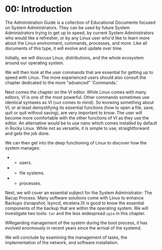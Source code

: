 # 00: Introduction

The Administration Guide is a collection of Educational Documents focused on System Administrators. They can be used by future System Administrators trying to get up to speed, by current System Administrators who would like a refresher, or by any Linux user who'd like to learn more about the Linux environment, commands, processes, and more. Like all documents of this type, it will evolve and update over time.

Initially, we will discuss Linux, distributions, and the whole ecosystem around our operating system.

We will then look at the user commands that are essential for getting up to speed with Linux. The more experienced users should also consult the chapter dedicated to the more "advanced" 'Commands.'

Next comes the chapter on the VI editor. While Linux comes with many editors, VI is one of the most powerful. Other commands sometimes use identical syntaxes as VI (`sed` comes to mind). So knowing something about VI, or at least demystifying its essential functions (how to open a file, save, quit or quit without saving), are very important to know. The user will become more comfortable with the other functions of VI as they use the editor. An alternative would be to use nano which comes installed by default in Rocky Linux. While not as versatile, it is simple to use, straightforward and gets the job done.

We can then get into the deep functioning of Linux to discover how the system manages:

* - users.
* - file systems.
* - processes.

Next, we will cover an essential subject for the System Administrator: The Bacup Process. Many software solutions come with Linux to enhance Backups (rsnapshot, lsyncd, etcetera.)It is good to know the essential components of the backup that are within the operating system. We will investigate two tools: `tar` and the less widespread `cpio` in this chapter.

WRegarding management of the system during the boot process, it has evolved enormously in recent years since the arrival of the systemd.


We will conclude by examining the management of tasks, the implementation of the network, and software installation.



